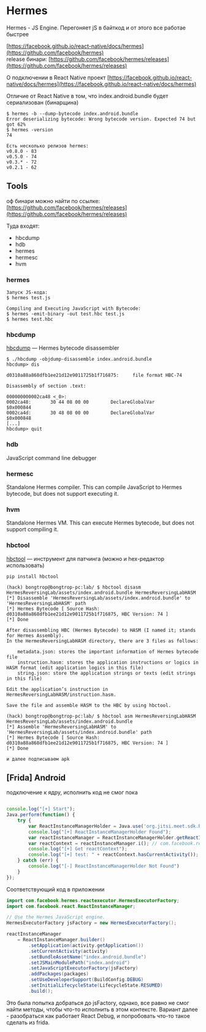 # Hermes

Hermes - JS Engine. Перегоняет jS в байткод и от этого все работае быстрее

[https://facebook.github.io/react-native/docs/hermes](https://github.com/facebook/hermes)  
release бинари: [https://github.com/facebook/hermes/releases](https://github.com/facebook/hermes/releases)

О подключении в React Native проект [https://facebook.github.io/react-native/docs/hermes](https://facebook.github.io/react-native/docs/hermes)

Отличие от React Native в том, что index.android.bundle будет сериализован \(бинарщина\)

```text
$ hermes -b --dump-bytecode index.android.bundle
Error deserializing bytecode: Wrong bytecode version. Expected 74 but got 62%
$ hermes -version
74

Есть несколько релизов hermes:
v0.8.0 - 83
v0.5.0 - 74
v0.3.* - 72
v0.2.1 - 62
```

## Tools

оф бинари можно найти по ссылке: [https://github.com/facebook/hermes/releases](https://github.com/facebook/hermes/releases)

Туда входят: 

* hbcdump
* hdb
* hermes
* hermesc
* hvm

### hermes

```text
Запуск JS-кода:
$ hermes test.js

Compiling and Executing JavaScript with Bytecode:
$ hermes -emit-binary -out test.hbc test.js
$ hermes test.hbc
```

### hbcdump

[hbcdump](https://github.com/facebook/hermes/releases) — Hermes bytecode disassembler

```text
$ ./hbcdump -objdump-disassemble index.android.bundle
hbcdump> dis

d0310a88a868dfb1ee21d12e9011725b1f716875:     file format HBC-74

Disassembly of section .text:

000000000002ca48 <_0>:
0002ca48:       30 44 08 00 00        DeclareGlobalVar        $0x000844
0002ca4d:       30 48 08 00 00        DeclareGlobalVar        $0x000848
[...]
hbcdump> quit
```

### hdb

JavaScript command line debugger

### hermesc

Standalone Hermes compiler. This can compile JavaScript to Hermes bytecode, but does not support executing it.

### hvm

Standalone Hermes VM. This can execute Hermes bytecode, but does not support compiling it.

### hbctool

[hbctool](https://github.com/bongtrop/hbctool) — инструмент для патчинга \(можно и hex-редактор использовать\)

```text
pip install hbctool

(hack) bongtrop@bongtrop-pc:lab/ $ hbctool disasm HermesReversingLab/assets/index.android.bundle HermesReversingLabHASM
[*] Disassemble 'HermesReversingLab/assets/index.android.bundle' to 'HermesReversingLabHASM' path
[*] Hermes Bytecode [ Source Hash: d0310a88a868dfb1ee21d12e9011725b1f716875, HBC Version: 74 ]
[*] Done

After disassembling HBC (Hermes Bytecode) to HASM (I named it; stands for Hermes Assembly). 
In the HermesReversingLabHASM directory, there are 3 files as follows:

    metadata.json: stores the important information of Hermes bytecode file
    instruction.hasm: stores the application instructions or logics in HASM format (edit application logics in this file)
    string.json: store the application strings or texts (edit strings in this file)

Edit the application’s instruction in HermesReversingLabHASM/instruction.hasm.

Save the file and assemble HASM to the HBC by using hbctool.

(hack) bongtrop@bongtrop-pc:lab/ $ hbctool asm HermesReversingLabHASM HermesReversingLab/assets/index.android.bundle 
[*] Assemble 'HermesReversingLabHASM' to 'HermesReversingLab/assets/index.android.bundle' path
[*] Hermes Bytecode [ Source Hash: d0310a88a868dfb1ee21d12e9011725b1f716875, HBC Version: 74 ]
[*] Done

и далее подписываем apk
```

## \[Frida\] Android

подключение к ядру, исполнить код не смог пока

```javascript

console.log("[+] Start");
Java.perform(function() {
    try {
        var ReactInstanceManagerHolder = Java.use('org.jitsi.meet.sdk.ReactInstanceManagerHolder');
        console.log("[+] ReactInstanceManagerHolder Found");
        var reactInstanceManager = ReactInstanceManagerHolder.getReactInstanceManager();  // com.facebook.react.h
        var reactContext = reactInstanceManager.i(); // com.facebook.react.bridge.ReactContext
        console.log("[+] Get reactContext");
        console.log("[+] test: " + reactContext.hasCurrentActivity());
    } catch (err) {
        console.log("[-] ReactInstanceManagerHolder Not Found")
    }
});
```

Соответствующий код в приложении

```java
import com.facebook.hermes.reactexecutor.HermesExecutorFactory;
import com.facebook.react.ReactInstanceManager;

// Use the Hermes JavaScript engine.
HermesExecutorFactory jsFactory = new HermesExecutorFactory();

reactInstanceManager
    = ReactInstanceManager.builder()
        .setApplication(activity.getApplication())
        .setCurrentActivity(activity)
        .setBundleAssetName("index.android.bundle")
        .setJSMainModulePath("index.android")
        .setJavaScriptExecutorFactory(jsFactory)
        .addPackages(packages)
        .setUseDeveloperSupport(BuildConfig.DEBUG)
        .setInitialLifecycleState(LifecycleState.RESUMED)
        .build();
```

Это была попытка добраться до jsFactory, однако, все равно не смог найти методы, чтобы что-то исполнить в этом контексте. Вариант далее - разобраться как работает React Debug, и попробовать что-то такое сделать из frida.

